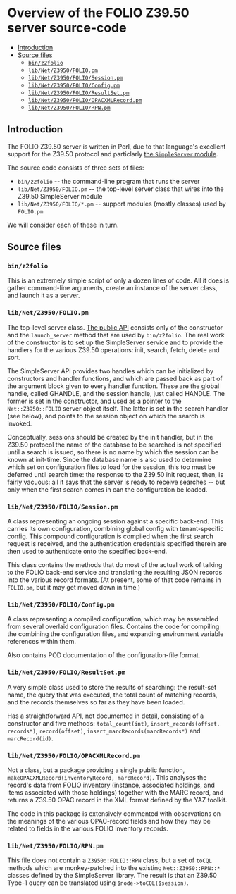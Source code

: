 # Overview of the FOLIO Z39.50 server source-code

<!-- md2toc -l 2 source-code-overview.md -->
* [Introduction](#introduction)
* [Source files](#source-files)
    * [`bin/z2folio`](#binz2folio)
    * [`lib/Net/Z3950/FOLIO.pm`](#libnetz3950foliopm)
    * [`lib/Net/Z3950/FOLIO/Session.pm`](#libnetz3950foliosessionpm)
    * [`lib/Net/Z3950/FOLIO/Config.pm`](#libnetz3950folioconfigpm)
    * [`lib/Net/Z3950/FOLIO/ResultSet.pm`](#libnetz3950folioresultsetpm)
    * [`lib/Net/Z3950/FOLIO/OPACXMLRecord.pm`](#libnetz3950folioopacxmlrecordpm)
    * [`lib/Net/Z3950/FOLIO/RPN.pm`](#libnetz3950foliorpnpm)



## Introduction

The FOLIO Z39.50 server is written in Perl, due to that language's excellent support for the Z39.50 protocol and particlarly [the `SimpleServer` module](https://metacpan.org/pod/Net::Z3950::SimpleServer).

The source code consists of three sets of files:

* `bin/z2folio` -- the command-line program that runs the server
* `lib/Net/Z3950/FOLIO.pm` -- the top-level server class that wires into the Z39.50 SimpleServer module
* `lib/Net/Z3950/FOLIO/*.pm` -- support modules (mostly classes) used by `FOLIO.pm`

We will consider each of these in turn.



## Source files


### `bin/z2folio`

This is an extremely simple script of only a dozen lines of code. All it does is gather command-line arguments, create an instance of the server class, and launch it as a server.


### `lib/Net/Z3950/FOLIO.pm`

The top-level server class. [The public API](from-pod/Net-Z3950-FOLIO.md) consists only of the constructor and the `launch_server` method that are used by `bin/z2folio`. The real work of the constructor is to set up the SimpleServer service and to provide the handlers for the various Z39.50 operations: init, search, fetch, delete and sort.

The SimpleServer API provides two handles which can be initialized by constructors and handler functions, and which are passed back as part of the argument block given to every handler function. These are the global handle, called GHANDLE, and the session handle, just called HANDLE. The former is set in the constructor, and used as a pointer to the `Net::Z3950::FOLIO` server object itself. The latter is set in the search handler (see below), and points to the session object on which the search is invoked.

Conceptually, sessions should be created by the init handler, but in the Z39.50 protocol the name of the database to be searched is not specified until a search is issued, so there is no name by which the session can be known at init-time. Since the database name is also used to determine which set on configuration files to load for the session, this too must be deferred until search time: the response to the Z39.50 init request, then, is fairly vacuous: all it says that the server is ready to receive searches -- but only when the first search comes in can the configuration be loaded.


### `lib/Net/Z3950/FOLIO/Session.pm`

A class representing an ongoing session against a specific back-end. This carries its own configuration, combining global config with tenant-specific config. This compound configuration is compiled when the first search request is received, and the authentication credentials specified therein are then used to authenticate onto the specified back-end.

This class contains the methods that do most of the actual work of talking to the FOLIO back-end service and translating the resulting JSON records into the various record formats. (At present, some of that code remains in `FOLIO.pm`, but it may get moved down in time.)


### `lib/Net/Z3950/FOLIO/Config.pm`

A class representing a compiled configuration, which may be assembled from several overlaid configuration files. Contains the code for compiling the combining the configuration files, and expanding environment variable references within them.

Also contains POD documentation of the configuration-file format.


### `lib/Net/Z3950/FOLIO/ResultSet.pm`

A very simple class used to store the results of searching: the result-set name, the query that was executed, the total count of matching records, and the records themselves so far as they have been loaded.

Has a straightforward API, not documented in detail, consisting of a constructor and five methods: `total_count(int)`, `insert_records(offset, records*)`, `record(offset)`, `insert_marcRecords(marcRecords*)` and `marcRecord(id)`.


### `lib/Net/Z3950/FOLIO/OPACXMLRecord.pm`

Not a class, but a package providing a single public function, `makeOPACXMLRecord(inventoryRecord, marcRecord)`. This analyses the record's data from FOLIO inventory (instance, associated holdings, and items associated with those holdings) together with the MARC record, and returns a Z39.50 OPAC record in the XML format defined by the YAZ toolkit.

The code in this package is extensively commented with observations on the meanings of the various OPAC-record fields and how they may be related to fields in the various FOLIO inventory records.


### `lib/Net/Z3950/FOLIO/RPN.pm`

This file does not contain a `Z3950::FOLIO::RPN` class, but a set of `toCQL` methods which are monkey-patched into the existing `Net::Z3950::RPN::*` classes defined by the SimpleServer library. The result is that an Z39.50 Type-1 query can be translated using `$node->toCQL($session)`.


